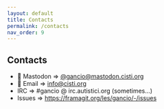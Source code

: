 ```yaml
---
layout: default
title: Contacts
permalink: /contacts
nav_order: 9
---
```


## Contacts


- :elephant: Mastodon ⇒  [@gancio@mastodon.cisti.org](https://mastodon.cisti.org/@gancio)
- :email: Email ⇒ [info@cisti.org](mailto:info@cisti.org)
- IRC ⇒ #gancio @ irc.autistici.org (sometimes...)
- Issues ⇒ https://framagit.org/les/gancio/-/issues


